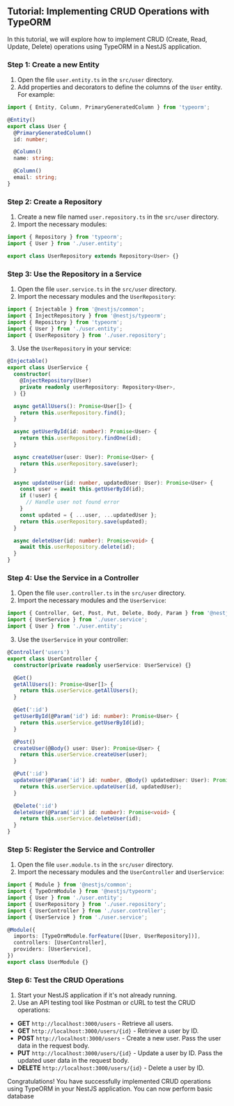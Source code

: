 ## Tutorial: Implementing CRUD Operations with TypeORM

In this tutorial, we will explore how to implement CRUD (Create, Read, Update, Delete) operations using TypeORM in a NestJS application.

### Step 1: Create a new Entity

1. Open the file `user.entity.ts` in the `src/user` directory.
2. Add properties and decorators to define the columns of the `User` entity. For example:

```typescript
import { Entity, Column, PrimaryGeneratedColumn } from 'typeorm';

@Entity()
export class User {
  @PrimaryGeneratedColumn()
  id: number;

  @Column()
  name: string;

  @Column()
  email: string;
}
```

### Step 2: Create a Repository

1. Create a new file named `user.repository.ts` in the `src/user` directory.
2. Import the necessary modules:

```typescript
import { Repository } from 'typeorm';
import { User } from './user.entity';

export class UserRepository extends Repository<User> {}
```

### Step 3: Use the Repository in a Service

1. Open the file `user.service.ts` in the `src/user` directory.
2. Import the necessary modules and the `UserRepository`:

```typescript
import { Injectable } from '@nestjs/common';
import { InjectRepository } from '@nestjs/typeorm';
import { Repository } from 'typeorm';
import { User } from './user.entity';
import { UserRepository } from './user.repository';
```

3. Use the `UserRepository` in your service:

```typescript
@Injectable()
export class UserService {
  constructor(
    @InjectRepository(User)
    private readonly userRepository: Repository<User>,
  ) {}

  async getAllUsers(): Promise<User[]> {
    return this.userRepository.find();
  }

  async getUserById(id: number): Promise<User> {
    return this.userRepository.findOne(id);
  }

  async createUser(user: User): Promise<User> {
    return this.userRepository.save(user);
  }

  async updateUser(id: number, updatedUser: User): Promise<User> {
    const user = await this.getUserById(id);
    if (!user) {
      // Handle user not found error
    }
    const updated = { ...user, ...updatedUser };
    return this.userRepository.save(updated);
  }

  async deleteUser(id: number): Promise<void> {
    await this.userRepository.delete(id);
  }
}
```

### Step 4: Use the Service in a Controller

1. Open the file `user.controller.ts` in the `src/user` directory.
2. Import the necessary modules and the `UserService`:

```typescript
import { Controller, Get, Post, Put, Delete, Body, Param } from '@nestjs/common';
import { UserService } from './user.service';
import { User } from './user.entity';
```

3. Use the `UserService` in your controller:

```typescript
@Controller('users')
export class UserController {
  constructor(private readonly userService: UserService) {}

  @Get()
  getAllUsers(): Promise<User[]> {
    return this.userService.getAllUsers();
  }

  @Get(':id')
  getUserById(@Param('id') id: number): Promise<User> {
    return this.userService.getUserById(id);
  }

  @Post()
  createUser(@Body() user: User): Promise<User> {
    return this.userService.createUser(user);
  }

  @Put(':id')
  updateUser(@Param('id') id: number, @Body() updatedUser: User): Promise<User> {
    return this.userService.updateUser(id, updatedUser);
  }

  @Delete(':id')
  deleteUser(@Param('id') id: number): Promise<void> {
    return this.userService.deleteUser(id);
  }
}
```

### Step 5: Register the Service and Controller

1. Open the file `user.module.ts` in the `src/user` directory.
2. Import the necessary modules and the `UserController` and `UserService`:

```typescript
import { Module } from '@nestjs/common';
import { TypeOrmModule } from '@nestjs/typeorm';
import { User } from './user.entity';
import { UserRepository } from './user.repository';
import { UserController } from './user.controller';
import { UserService } from './user.service';

@Module({
  imports: [TypeOrmModule.forFeature([User, UserRepository])],
  controllers: [UserController],
  providers: [UserService],
})
export class UserModule {}
```

### Step 6: Test the CRUD Operations

1. Start your NestJS application if it's not already running.
2. Use an API testing tool like Postman or cURL to test the CRUD operations:

- **GET** `http://localhost:3000/users` - Retrieve all users.
- **GET** `http://localhost:3000/users/{id}` - Retrieve a user by ID.
- **POST** `http://localhost:3000/users` - Create a new user. Pass the user data in the request body.
- **PUT** `http://localhost:3000/users/{id}` - Update a user by ID. Pass the updated user data in the request body.
- **DELETE** `http://localhost:3000/users/{id}` - Delete a user by ID.

Congratulations! You have successfully implemented CRUD operations using TypeORM in your NestJS application. You can now perform basic database